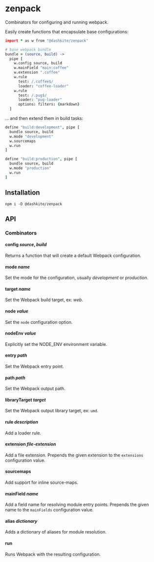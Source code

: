 # zenpack

Combinators for configuring and running webpack.

Easily create functions that encapsulate base configurations:

```coffeescript
import * as w from "@dashkite/zenpack"

# base webpack bundle
bundle = (source, build) ->
  pipe [
    w.config source, build
    w.mainField "main:coffee"
    w.extension ".coffee"
    w.rule
      test: /.coffee$/
      loader: "coffee-loader"
    w.rule
      test: /.pug$/
      loader: "pug-loader"
      options: filters: {markdown}
  ]
```

… and then extend them in build tasks:

```coffeescript
define "build:development", pipe [
  bundle source, build
  w.mode "development"
  w.sourcemaps
  w.run
]

define "build:production", pipe [
  bundle source, build
  w.mode "production"
  w.run  
]
```

## Installation

```
npm i -D @dashkite/zenpack
```

## API

### Combinators

#### config *source*, *build*

Returns a function that will create a default Webpack configuration.

#### mode *name*

Set the mode for the configuration, usually _development_ or _production_.

#### target *name*

Set the Webpack build target, ex: _web_.

#### node *value*

Set the `node` configuration option.

#### nodeEnv *value*

Explicitly set the NODE_ENV environment variable.

#### entry *path*

Set the Webpack entry point.

#### path *path*

Set the Webpack output path.

#### libraryTarget *target*

Set the Webpack output library target, ex: `umd`.

#### rule *description*

Add a loader rule.

#### extension *file-extension*

Add a file extension. Prepends the given extension to the `extensions` configuration value.

#### sourcemaps

Add support for inline source-maps.

#### mainField *name*

Add a field name for resolving module entry points. Prepends the given name to the `mainFields` configuration value.

#### alias *dictionary*

Adds a dictionary of aliases for module resolution.

#### run

Runs Webpack with the resulting configuration.
